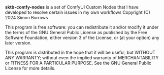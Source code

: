 **sktb-comfy-nodes** is a set of ComfyUI Custom Nodes that I have developed 
to resolve certain issues in my own workflows
Copyright (C) 2024 Simon Burrows

This program is free software: you can redistribute it and/or modify
it under the terms of the GNU General Public License as published by
the Free Software Foundation, either version 3 of the License, or
(at your option) any later version.

This program is distributed in the hope that it will be useful,
but WITHOUT ANY WARRANTY; without even the implied warranty of
MERCHANTABILITY or FITNESS FOR A PARTICULAR PURPOSE.  See the
GNU General Public License for more details.

